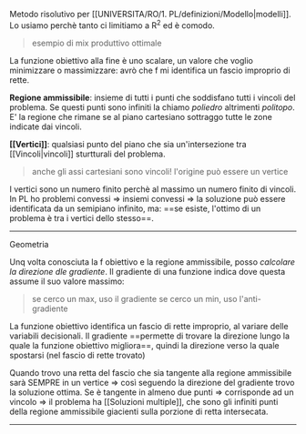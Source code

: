 Metodo risolutivo per [[UNIVERSITA/RO/1. PL/definizioni/Modello|modelli]]. Lo usiamo perchè tanto ci limitiamo a R<sup>2</sup> ed è comodo.

>esempio di mix produttivo ottimale

La funzione obiettivo alla fine è uno scalare, un valore che voglio minimizzare o massimizzare: avrò che f mi identifica un fascio improprio di rette.

**Regione ammissibile**: insieme di tutti i punti che soddisfano tutti i vincoli del problema. Se questi punti sono infiniti la chiamo *poliedro* altrimenti *politopo*.
E' la regione che rimane se al piano cartesiano sottraggo tutte le zone indicate dai vincoli.

**[[Vertici]]**: qualsiasi punto del piano che sia un'intersezione tra [[Vincoli|vincoli]] sturtturali del problema.
>anche gli assi cartesiani sono vincoli! l'origine può essere un vertice

I vertici sono un numero finito perchè al massimo un numero finito di vincoli. In PL ho problemi convessi => insiemi convessi => la soluzione può essere identificata da un semipiano infinito, ma:
==se esiste, l'ottimo di un problema è tra i vertici dello stesso==.

---
Geometria

Unq volta conosciuta la f obiettivo e la regione ammissibile, posso *calcolare la direzione dle gradiente*. Il gradiente di una funzione indica dove questa assume il suo valore massimo:
>se cerco un max, uso il gradiente
>se cerco un min, uso l'anti-gradiente

La funzione obiettivo identifica un fascio di rette improprio, al variare delle variabili decisionali. Il gradiente ==permette di trovare la direzione lungo la quale la funzione obiettivo migliora==, quindi la direzione verso la quale spostarsi (nel fascio di rette trovato)

Quando trovo una retta del fascio che sia tangente alla regione ammissibile sarà SEMPRE in un vertice => così seguendo la direzione del gradiente trovo la soluzione ottima.
Se è tangente in almeno due punti => corrisponde ad un vincolo => il problema ha [[Soluzioni multiple]], che sono gli infiniti punti della regione ammissibile giacienti sulla porzione di retta intersecata.

---